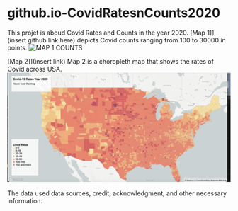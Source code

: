 # github.io-CovidRatesnCounts2020
This projet is aboud Covid Rates and Counts in the year 2020.
[Map 1]](insert github link here) depicts Covid counts ranging from 100 to 30000 in points.
![MAP 1 COUNTS](/img/Map1.png)

[Map 2]](insert link)
Map 2 is a choropleth map that shows the rates of Covid across USA.
![MAP 2 RATES](/img/MAP2.png)

The data used
data sources, credit, acknowledgment, and other necessary information.

